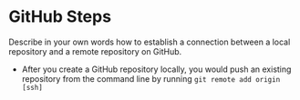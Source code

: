 # GitHub Steps

Describe in your own words how to establish a connection between a local repository and a remote repository on GitHub.

- After you create a GitHub repository locally, you would push an existing repository from the command line by running `git remote add origin [ssh]` 